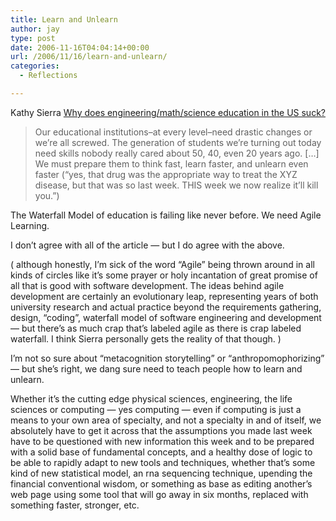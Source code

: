 ```yaml
---
title: Learn and Unlearn
author: jay
type: post
date: 2006-11-16T04:04:14+00:00
url: /2006/11/16/learn-and-unlearn/
categories:
  - Reflections

---
```

Kathy Sierra [Why does engineering/math/science education in the US suck?][1]

> Our educational institutions–at every level–need drastic changes or we’re all screwed. The generation of students we’re turning out today need skills nobody really cared about 50, 40, even 20 years ago. […] We must prepare them to think fast, learn faster, and unlearn even faster (“yes, that drug was the appropriate way to treat the XYZ disease, but that was so last week. THIS week we now realize it’ll kill you.”)

The Waterfall Model of education is failing like never before. We need Agile Learning.

I don’t agree with all of the article — but I do agree with the above.

( although honestly, I’m sick of the word “Agile” being thrown around in all kinds of circles like it’s some prayer or holy incantation of great promise of all that is good with software development. The ideas behind agile development are certainly an evolutionary leap, representing years of both university research and actual practice beyond the requirements gathering, design, “coding”, waterfall model of software engineering and development — but there’s as much crap that’s labeled agile as there is crap labeled waterfall. I think Sierra personally gets the reality of that though. )

I’m not so sure about “metacognition storytelling” or “anthropomophorizing” — but she’s right, we dang sure need to teach people how to learn and unlearn.

Whether it’s the cutting edge physical sciences, engineering, the life sciences or computing — yes computing — even if computing is just a means to your own area of specialty, and not a specialty in and of itself, we absolutely have to get it across that the assumptions you made last week have to be questioned with new information this week and to be prepared with a solid base of fundamental concepts, and a healthy dose of logic to be able to rapidly adapt to new tools and techniques, whether that’s some kind of new statistical model, an rna sequencing technique, upending the financial conventional wisdom, or something as base as editing another’s web page using some tool that will go away in six months, replaced with something faster, stronger, etc.

 [1]: http://headrush.typepad.com/creating_passionate_users/2006/11/why_does_engine.html